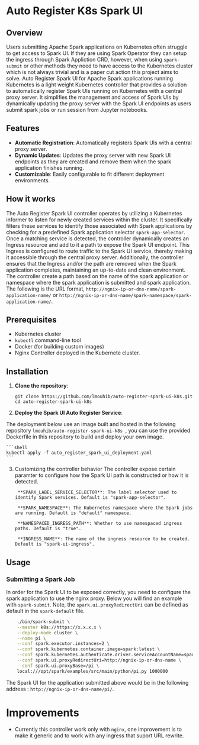 # Auto Register K8s Spark UI

## Overview

Users submitting Apache Spark applications on Kubernetes often struggle to get access to Spark UI. If they are using Spark Operator they can setup the ingress through Spark Appliction CRD, however, when using `spark-submit` or other methods they need to have access to the Kubernetes cluster which is not always trivial and is a paper cut action this project aims to solve. Auto Register Spark UI for Apache Spark applications running Kubernetes is a light weight Kubernetes controller that provides a solution to automatically register Spark UIs running on Kubernetes with a central proxy server. It simplifies the management and access of Spark UIs by dynamically updating the proxy server with the Spark UI endpoints as users submit spark jobs or run session from Jupyter notebooks. 

## Features

- **Automatic Registration**: Automatically registers Spark UIs with a central proxy server.
- **Dynamic Updates**: Updates the proxy server with new Spark UI endpoints as they are created and remove them when the spark application finishes running.
- **Customizable**: Easily configurable to fit different deployment environments.

## How it works

The Auto Register Spark UI controller operates by utilizing a Kubernetes informer to listen for newly created services within the cluster. It specifically filters these services to identify those associated with Spark applications by checking for a predefined Spark application selector `spark-app-selector`. Once a matching service is detected, the controller dynamically creates an Ingress resource and add to it a path to expose the Spark UI endpoint. This Ingress is configured to route traffic to the Spark UI service, thereby making it accessible through the central proxy server. Additionally, the controller ensures that the Ingress and/or the path are removed when the Spark application completes, maintaining an up-to-date and clean environment. The controller create a path based on the name of the spark application or namespace where the spark application is submitted and spark application. The following is the URL format, `http://ngnix-ip-or-dns-name/spark-application-name/` or `http://ngnix-ip-or-dns-name/spark-namespace/spark-application-name/`.

## Prerequisites

- Kubernetes cluster
- `kubectl` command-line tool
- Docker (for building custom images)
- Nginx Controller deployed in the Kubernete cluster.

## Installation

1. **Clone the repository**:

    ```shell
    git clone https://github.com/lmouhib/auto-register-spark-ui-k8s.git
    cd auto-register-spark-ui-k8s
    ```

2. **Deploy the Spark UI Auto Register Service**:

The deployment below use an image built and hosted in the following repository `lmouhib/auto-register-spark-ui-k8s
`, you can use the provided Dockerfile in this repository to build and deploy your own image.

    ```shell
    kubectl apply -f auto_register_spark_ui_deployment.yaml
    ```

3. Customizing the controller behavior
The controller expose certain paramter to configure how the Spark UI path is constructed or how it is detected. 

        **SPARK_LABEL_SERVICE_SELECTOR**: The label selector used to identify Spark services. Default is "spark-app-selector".

        **SPARK_NAMESPACE**: The Kubernetes namespace where the Spark jobs are running. Default is "default" namespace.

        **NAMESPACED_INGRESS_PATH**: Whether to use namespaced ingress paths. Default is "true".
        
        **INGRESS_NAME**: The name of the ingress resource to be created. Default is "spark-ui-ingress".


## Usage

### Submitting a Spark Job

In order for the Spark UI to be exposed correctly, you need to configure the spark application to use the nginx proxy. Below you will find an example with `spark-submit`. Note, the `spark.ui.proxyRedirectUri` can be defined as default in the `spark-default` file.

```sh
    ./bin/spark-submit \
    --master k8s://https://x.x.x.x \
    --deploy-mode cluster \
    --name pi \
    --conf spark.executor.instances=2 \
    --conf spark.kubernetes.container.image=spark:latest \
    --conf spark.kubernetes.authenticate.driver.serviceAccountName=spark \
    --conf spark.ui.proxyRedirectUri=http://ngnix-ip-or-dns-name \
    --conf spark.ui.proxyBase=/pi \
    local:///opt/spark/examples/src/main/python/pi.py 1000000
```

The Spark UI for the application submitted above would be in the following address : `http://ngnix-ip-or-dns-name/pi/`.


# Improvements

* Currently this controller work only with `nginx`, one improvement is to make it generic and to work with any ingress that suport URL rewrite.